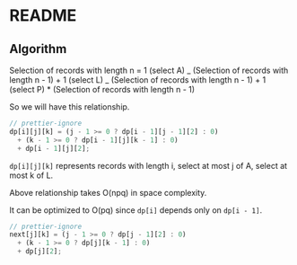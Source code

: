 # README

## Algorithm

Selection of records with length n =
1 (select A) _ (Selection of records with length n - 1) +
1 (select L) _ (Selection of records with length n - 1) +
1 (select P) \* (Selection of records with length n - 1)

So we will have this relationship.

```js
// prettier-ignore
dp[i][j][k] = (j - 1 >= 0 ? dp[i - 1][j - 1][2] : 0)
  + (k - 1 >= 0 ? dp[i - 1][j][k - 1] : 0)
  + dp[i - 1][j][2];
```

`dp[i][j][k]` represents records with length i, select at most j of A, select at most k of L.

Above relationship takes O(npq) in space complexity.

It can be optimized to O(pq) since `dp[i]` depends only on `dp[i - 1]`.

```js
// prettier-ignore
next[j][k] = (j - 1 >= 0 ? dp[j - 1][2] : 0)
  + (k - 1 >= 0 ? dp[j][k - 1] : 0)
  + dp[j][2];
```
